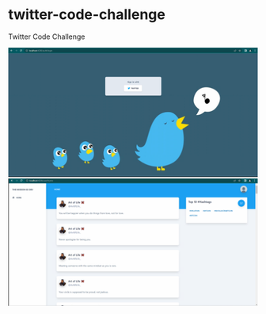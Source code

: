 # twitter-code-challenge
Twitter Code Challenge

![alt text](https://github.com/The-Mission-G3-LLC/twitter-code-challenge/blob/main/Screenshot-1.png)
![alt text](https://github.com/The-Mission-G3-LLC/twitter-code-challenge/blob/main/Screenshot-2.png)
